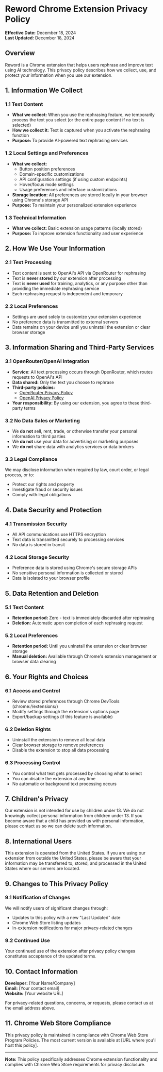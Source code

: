 # Reword Chrome Extension Privacy Policy

**Effective Date:** December 18, 2024  
**Last Updated:** December 18, 2024

## Overview

Reword is a Chrome extension that helps users rephrase and improve text using AI technology. This privacy policy describes how we collect, use, and protect your information when you use our extension.

## 1. Information We Collect

### 1.1 Text Content
- **What we collect:** When you use the rephrasing feature, we temporarily process the text you select (or the entire page content if no text is selected)
- **How we collect it:** Text is captured when you activate the rephrasing function
- **Purpose:** To provide AI-powered text rephrasing services

### 1.2 Local Settings and Preferences
- **What we collect:** 
  - Button position preferences
  - Domain-specific customizations
  - API configuration settings (if using custom endpoints)
  - Hover/focus mode settings
  - Usage preferences and interface customizations
- **Storage location:** All preferences are stored locally in your browser using Chrome's storage API
- **Purpose:** To maintain your personalized extension experience

### 1.3 Technical Information
- **What we collect:** Basic extension usage patterns (locally stored)
- **Purpose:** To improve extension functionality and user experience

## 2. How We Use Your Information

### 2.1 Text Processing
- Text content is sent to OpenAI's API via OpenRouter for rephrasing
- Text is **never stored** by our extension after processing
- Text is **never used** for training, analytics, or any purpose other than providing the immediate rephrasing service
- Each rephrasing request is independent and temporary

### 2.2 Local Preferences
- Settings are used solely to customize your extension experience
- No preference data is transmitted to external servers
- Data remains on your device until you uninstall the extension or clear browser storage

## 3. Information Sharing and Third-Party Services

### 3.1 OpenRouter/OpenAI Integration
- **Service:** All text processing occurs through OpenRouter, which routes requests to OpenAI's API
- **Data shared:** Only the text you choose to rephrase
- **Third-party policies:**
  - [OpenRouter Privacy Policy](https://openrouter.ai/privacy)
  - [OpenAI Privacy Policy](https://openai.com/policies/privacy-policy)
- **Your responsibility:** By using our extension, you agree to these third-party terms

### 3.2 No Data Sales or Marketing
- We **do not** sell, rent, trade, or otherwise transfer your personal information to third parties
- We **do not** use your data for advertising or marketing purposes
- We **do not** share data with analytics services or data brokers

### 3.3 Legal Compliance
We may disclose information when required by law, court order, or legal process, or to:
- Protect our rights and property
- Investigate fraud or security issues
- Comply with legal obligations

## 4. Data Security and Protection

### 4.1 Transmission Security
- All API communications use HTTPS encryption
- Text data is transmitted securely to processing services
- No data is stored in transit

### 4.2 Local Storage Security
- Preference data is stored using Chrome's secure storage APIs
- No sensitive personal information is collected or stored
- Data is isolated to your browser profile

## 5. Data Retention and Deletion

### 5.1 Text Content
- **Retention period:** Zero - text is immediately discarded after rephrasing
- **Deletion:** Automatic upon completion of each rephrasing request

### 5.2 Local Preferences
- **Retention period:** Until you uninstall the extension or clear browser storage
- **Manual deletion:** Available through Chrome's extension management or browser data clearing

## 6. Your Rights and Choices

### 6.1 Access and Control
- Review stored preferences through Chrome DevTools (chrome://extensions/)
- Modify settings through the extension's options page
- Export/backup settings (if this feature is available)

### 6.2 Deletion Rights
- Uninstall the extension to remove all local data
- Clear browser storage to remove preferences
- Disable the extension to stop all data processing

### 6.3 Processing Control
- You control what text gets processed by choosing what to select
- You can disable the extension at any time
- No automatic or background text processing occurs

## 7. Children's Privacy

Our extension is not intended for use by children under 13. We do not knowingly collect personal information from children under 13. If you become aware that a child has provided us with personal information, please contact us so we can delete such information.

## 8. International Users

This extension is operated from the United States. If you are using our extension from outside the United States, please be aware that your information may be transferred to, stored, and processed in the United States where our servers are located.

## 9. Changes to This Privacy Policy

### 9.1 Notification of Changes
We will notify users of significant changes through:
- Updates to this policy with a new "Last Updated" date
- Chrome Web Store listing updates
- In-extension notifications for major privacy-related changes

### 9.2 Continued Use
Your continued use of the extension after privacy policy changes constitutes acceptance of the updated terms.

## 10. Contact Information

**Developer:** [Your Name/Company]  
**Email:** [Your contact email]  
**Website:** [Your website URL]  

For privacy-related questions, concerns, or requests, please contact us at the email address above.

## 11. Chrome Web Store Compliance

This privacy policy is maintained in compliance with Chrome Web Store Program Policies. The most current version is available at [URL where you'll host this policy].

---

**Note:** This policy specifically addresses Chrome extension functionality and complies with Chrome Web Store requirements for privacy disclosure.